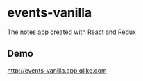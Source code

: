 # events-vanilla
The notes app created with React and Redux

## Demo
http://events-vanilla.app.qlike.com